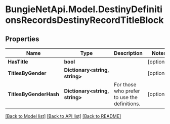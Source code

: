 
# BungieNetApi.Model.DestinyDefinitionsRecordsDestinyRecordTitleBlock

## Properties

Name | Type | Description | Notes
------------ | ------------- | ------------- | -------------
**HasTitle** | **bool** |  | [optional] 
**TitlesByGender** | **Dictionary&lt;string, string&gt;** |  | [optional] 
**TitlesByGenderHash** | **Dictionary&lt;string, string&gt;** | For those who prefer to use the definitions. | [optional] 

[[Back to Model list]](../README.md#documentation-for-models)
[[Back to API list]](../README.md#documentation-for-api-endpoints)
[[Back to README]](../README.md)

